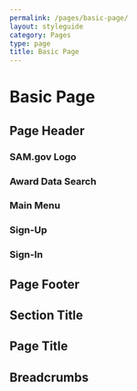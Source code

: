 ```yaml
---
permalink: /pages/basic-page/
layout: styleguide
category: Pages
type: page
title: Basic Page
---
```


# Basic Page

## Page Header

### SAM.gov Logo

### Award Data Search

### Main Menu

### Sign-Up

### Sign-In

## Page Footer

## Section Title

## Page Title

## Breadcrumbs
